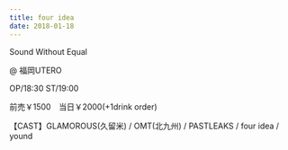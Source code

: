 ```yaml
---
title: four idea
date: 2018-01-18
---
```

Sound Without Equal

@ 福岡UTERO

OP/18:30 ST/19:00

前売￥1500　当日￥2000(+1drink order)

【CAST】GLAMOROUS(久留米) / OMT(北九州) / PASTLEAKS / four idea / yound